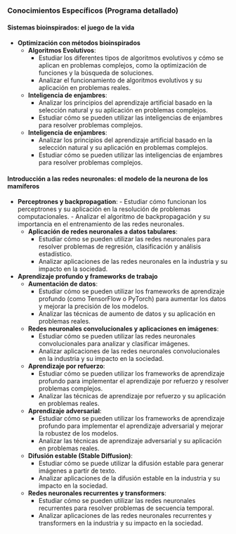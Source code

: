 ### Conocimientos Específicos (Programa detallado)
#### Sistemas bioinspirados: el juego de la vida
*   **Optimización con métodos bioinspirados**
    *   **Algoritmos Evolutivos**: 
        -   Estudiar los diferentes tipos de algoritmos evolutivos y cómo se aplican en problemas complejos, como la optimización de funciones y la búsqueda de soluciones.
        -   Analizar el funcionamiento de algoritmos evolutivos y su aplicación en problemas reales.
    *   **Inteligencia de enjambres**: 
        -   Analizar los principios del aprendizaje artificial basado en la selección natural y su aplicación en problemas complejos.
        -   Estudiar cómo se pueden utilizar las inteligencias de enjambres para resolver problemas complejos.
    *   **Inteligencia de enjambres**: 
        -   Analizar los principios del aprendizaje artificial basado en la selección natural y su aplicación en problemas complejos.
        -   Estudiar cómo se pueden utilizar las inteligencias de enjambres para resolver problemas complejos.
#### Introducción a las redes neuronales: el modelo de la neurona de los mamíferos
*   **Perceptrones y backpropagation**: 
        -   Estudiar cómo funcionan los perceptrones y su aplicación en la resolución de problemas computacionales.
        -   Analizar el algoritmo de backpropagación y su importancia en el entrenamiento de las redes neuronales.
    *   **Aplicación de redes neuronales a datos tabulares**: 
        -   Estudiar cómo se pueden utilizar las redes neuronales para resolver problemas de regresión, clasificación y análisis estadístico.
        -   Analizar aplicaciones de las redes neuronales en la industria y su impacto en la sociedad.
*   **Aprendizaje profundo y frameworks de trabajo**
    *   **Aumentación de datos**: 
        -   Estudiar cómo se pueden utilizar los frameworks de aprendizaje profundo (como TensorFlow o PyTorch) para aumentar los datos y mejorar la precisión de los modelos.
        -   Analizar las técnicas de aumento de datos y su aplicación en problemas reales.
    *   **Redes neuronales convolucionales y aplicaciones en imágenes**: 
        -   Estudiar cómo se pueden utilizar las redes neuronales convolucionales para analizar y clasificar imágenes.
        -   Analizar aplicaciones de las redes neuronales convolucionales en la industria y su impacto en la sociedad.
    *   **Aprendizaje por refuerzo**: 
        -   Estudiar cómo se pueden utilizar los frameworks de aprendizaje profundo para implementar el aprendizaje por refuerzo y resolver problemas complejos.
        -   Analizar las técnicas de aprendizaje por refuerzo y su aplicación en problemas reales.
    *   **Aprendizaje adversarial**: 
        -   Estudiar cómo se pueden utilizar los frameworks de aprendizaje profundo para implementar el aprendizaje adversarial y mejorar la robustez de los modelos.
        -   Analizar las técnicas de aprendizaje adversarial y su aplicación en problemas reales.
    *   **Difusión estable (Stable Diffusion)**: 
        -   Estudiar cómo se puede utilizar la difusión estable para generar imágenes a partir de texto.
        -   Analizar aplicaciones de la difusión estable en la industria y su impacto en la sociedad.
    *   **Redes neuronales recurrentes y transformers**: 
        -   Estudiar cómo se pueden utilizar las redes neuronales recurrentes para resolver problemas de secuencia temporal.
        -   Analizar aplicaciones de las redes neuronales recurrentes y transformers en la industria y su impacto en la sociedad.